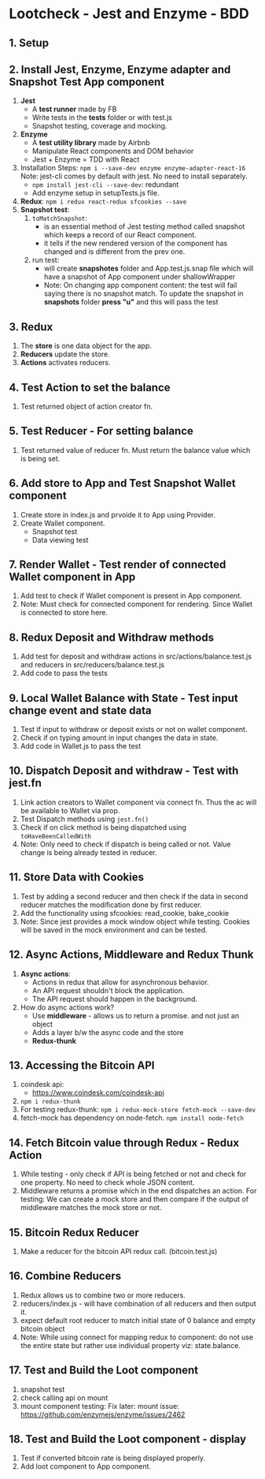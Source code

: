 # Lootcheck - Jest and Enzyme - BDD

## 1. Setup

## 2. Install Jest, Enzyme, Enzyme adapter and Snapshot Test App component
1. **Jest**
    * A **test runner** made by FB
    * Write tests in the __tests__ folder or with test.js
    * Snapshot testing, coverage and mocking.
2. **Enzyme**
    * A **test utility library** made by Airbnb
    * Manipulate React components and DOM behavior
    * Jest + Enzyme = TDD with React
3. Installation Steps: `npm i --save-dev enzyme enzyme-adapter-react-16` Note: jest-cli comes by default with jest. No need to install separately.
    * `npm install jest-cli --save-dev`: redundant
    * Add enzyme setup in setupTests.js file.
4. **Redux**: `npm i redux react-redux sfcookies --save`
5. **Snapshot test**:
    1. `toMatchSnapshot`:
        * is an essential method of Jest testing method called snapshot which keeps a record of our React component.
        * it tells if the new rendered version of the component has changed and is different from the prev one.
    2. run test: 
        - will create __snapshotes__ folder and App.test.js.snap file which will have a snapshot of App component under shallowWrapper
        * Note: On changing app component content: the test will fail saying there is no snapshot match. To update the snapshot in __snapshots__ folder **press "u"** and this will pass the test

## 3. Redux
1. The **store** is one data object for the app.
2. **Reducers** update the store.
3. **Actions** activates reducers.

## 4. Test Action to set the balance
1. Test returned object of action creator fn.

## 5. Test Reducer - For setting balance
1. Test returned value of reducer fn. Must return the balance value which is being set.

## 6. Add store to App and Test Snapshot Wallet component
1. Create store in index.js and prvoide it to App using Provider.
2. Create Wallet component. 
    * Snapshot test
    * Data viewing test

## 7. Render Wallet - Test render of connected Wallet component in App
1. Add test to check if Wallet component is present in App component.
2. Note: Must check for connected component for rendering. Since Wallet is connected to store here.

## 8. Redux Deposit and Withdraw methods
1. Add test for deposit and withdraw actions in src/actions/balance.test.js and reducers in src/reducers/balance.test.js
2. Add code to pass the tests

## 9. Local Wallet Balance with State - Test input change event and state data
1. Test if input to withdraw or deposit exists or not on wallet component.
2. Check if on typing amount in input changes the data in state.
3. Add code in Wallet.js to pass the test

## 10. Dispatch Deposit and withdraw - Test with jest.fn
1. Link action creators to Wallet component via connect fn. Thus the ac will be available to Wallet via prop.
2. Test Dispatch methods using `jest.fn()`
3. Check if on click method is being dispatched using `toHaveBeenCalledWith`
4. Note: Only need to check if dispatch is being called or not. Value change is being already tested in reducer.

## 11. Store Data with Cookies
1. Test by adding a second reducer and then check if the data in second reducer matches the modification done by first reducer.
2. Add the functionality using sfcookies: read_cookie, bake_cookie
3. Note: Since jest provides a mock window object while testing. Cookies will be saved in the mock environment and can be tested.

## 12. Async Actions, Middleware and Redux Thunk
1. **Async actions**:
    * Actions in redux that allow for asynchronous behavior.
    * An API request shouldn't block the application.
    * The API request should happen in the background.
2. How do async actions work?
    * Use **middleware** - allows us to return a promise. and not just an object
    * Adds a layer b/w the async code and the store
    * **Redux-thunk**

## 13. Accessing the Bitcoin API
1. coindesk api:
    * https://www.coindesk.com/coindesk-api
2. `npm i redux-thunk`
3. For testing redux-thunk: `npm i redux-mock-store fetch-mock --save-dev`
4. fetch-mock has dependency on node-fetch. `npm install node-fetch`

## 14. Fetch Bitcoin value through Redux - Redux Action
1. While testing - only check if API is being fetched or not and check for one property. No need to check whole JSON content.
2. Middleware returns a promise which in the end dispatches an action. For testing: We can create a mock store and then compare if the output of middleware matches the mock store or not.

## 15. Bitcoin Redux Reducer
1. Make a reducer for the bitcoin API redux call. (bitcoin.test.js)

## 16. Combine Reducers
1. Redux allows us to combine two or more reducers.
2. reducers/index.js - will have combination of all reducers and then output it.
3. expect default root reducer to match initial state of 0 balance and empty bitcoin object
4. Note: While using connect for mapping redux to component: do not use the entire state but rather use individual property viz: state.balance.

## 17. Test and Build the Loot component
1. snapshot test
2. check calling api on mount
3. mount component testing: Fix later: mount issue: https://github.com/enzymejs/enzyme/issues/2462

## 18. Test and Build the Loot component - display
1. Test if converted bitcoin rate is being displayed properly.
2. Add loot component to App component.
